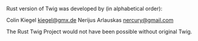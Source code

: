Rust version of Twig was developed by (in alphabetical order):

Colin Kiegel <kiegel@gmx.de>
Nerijus Arlauskas <nercury@gmail.com>

The Rust Twig Project would not have been possible without original Twig.
